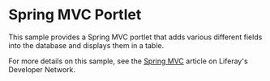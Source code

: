 # Spring MVC Portlet

This sample provides a Spring MVC portlet that adds various different fields
into the database and displays them in a table.

For more details on this sample, see the
[Spring MVC](https://dev.liferay.com/develop/reference/-/knowledge_base/7-1/spring-mvc-portlet)
article on Liferay's Developer Network.